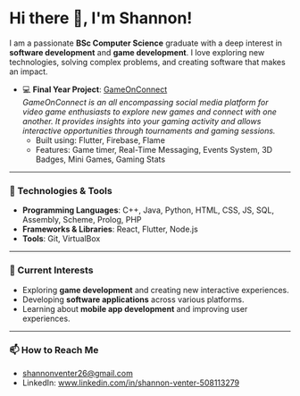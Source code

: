 <!---
shan-226/shan-226 is a ✨ special ✨ repository because its `README.md` (this file) appears on your GitHub profile.
You can click the Preview link to take a look at your changes.
--->
# Hi there 👋, I'm Shannon!

I am a passionate **BSc Computer Science** graduate with a deep interest in **software development** and **game development**. I love exploring new technologies, solving complex problems, and creating software that makes an impact.

- 💻 **Final Year Project**: [GameOnConnect](https://github.com/COS301-SE-2024/GameOnConnect)  
  *GameOnConnect is an all encompassing social media platform for video game enthusiasts to explore new games and connect with one another. It provides insights into your gaming activity and allows interactive opportunities through tournaments and gaming sessions.*  
  - Built using: Flutter, Firebase, Flame
  - Features: Game timer, Real-Time Messaging, Events System, 3D Badges, Mini Games, Gaming Stats

---

### 🔧 Technologies & Tools
- **Programming Languages**: C++, Java, Python, HTML, CSS, JS, SQL, Assembly, Scheme, Prolog, PHP 
- **Frameworks & Libraries**: React, Flutter, Node.js
- **Tools**: Git, VirtualBox

---

### 🌱 Current Interests
- Exploring **game development** and creating new interactive experiences.
- Developing **software applications** across various platforms.
- Learning about **mobile app development** and improving user experiences.

---

### 📫 How to Reach Me
- shannonventer26@gmail.com
- LinkedIn: www.linkedin.com/in/shannon-venter-508113279
